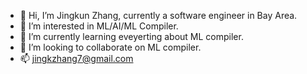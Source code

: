 - 👋 Hi, I’m Jingkun Zhang, currently a software engineer in Bay Area.
- 👀 I’m interested in ML/AI/ML Compiler.
- 🌱 I’m currently learning eveyerting about ML compiler.
- 💞️ I’m looking to collaborate on ML compiler.
- 📫 jingkzhang7@gmail.com

<!---
jkzhang7/jkzhang7 is a ✨ special ✨ repository because its `README.md` (this file) appears on your GitHub profile.
You can click the Preview link to take a look at your changes.
--->
